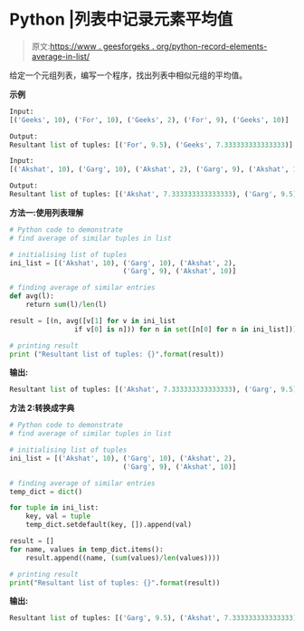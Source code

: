 # Python |列表中记录元素平均值

> 原文:[https://www . geesforgeks . org/python-record-elements-average-in-list/](https://www.geeksforgeeks.org/python-record-elements-average-in-list/)

给定一个元组列表，编写一个程序，找出列表中相似元组的平均值。

**示例**

```py
Input:
[('Geeks', 10), ('For', 10), ('Geeks', 2), ('For', 9), ('Geeks', 10)]

Output:
Resultant list of tuples: [('For', 9.5), ('Geeks', 7.333333333333333)]

Input:
[('Akshat', 10), ('Garg', 10), ('Akshat', 2), ('Garg', 9), ('Akshat', 10)]

Output:
Resultant list of tuples: [('Akshat', 7.333333333333333), ('Garg', 9.5)]

```

**方法一:使用列表理解**

```py
# Python code to demonstrate
# find average of similar tuples in list

# initialising list of tuples
ini_list = [('Akshat', 10), ('Garg', 10), ('Akshat', 2),
                            ('Garg', 9), ('Akshat', 10)]

# finding average of similar entries
def avg(l):
    return sum(l)/len(l)

result = [(n, avg([v[1] for v in ini_list
                if v[0] is n])) for n in set([n[0] for n in ini_list])]

# printing result
print ("Resultant list of tuples: {}".format(result))
```

**输出:**

```py
Resultant list of tuples: [('Akshat', 7.333333333333333), ('Garg', 9.5)]

```

**方法 2:转换成字典**

```py
# Python code to demonstrate
# find average of similar tuples in list

# initialising list of tuples
ini_list = [('Akshat', 10), ('Garg', 10), ('Akshat', 2), 
                            ('Garg', 9), ('Akshat', 10)]

# finding average of similar entries
temp_dict = dict()

for tuple in ini_list:
    key, val = tuple
    temp_dict.setdefault(key, []).append(val)

result = []
for name, values in temp_dict.items():
    result.append((name, (sum(values)/len(values))))

# printing result
print("Resultant list of tuples: {}".format(result))
```

**输出:**

```py
Resultant list of tuples: [('Garg', 9.5), ('Akshat', 7.333333333333333)]

```